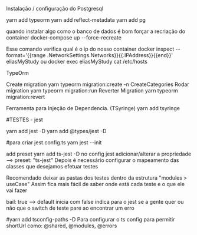 Instalação / configuração do Postgresql

yarn add typeorm
yarn add reflect-metadata
yarn add pg

quando instalar algo como o banco de dados é bom forçar a recriação do container
docker-compose up --force-recreate

Esse comando verifica qual é o ip do nosso container
docker inspect --format='{{range .NetworkSettings.Networks}}{{.IPAddress}}{{end}}' eliasMyStudy
ou
docker exec eliasMyStudy cat /etc/hosts

TypeOrm

Create migration
yarn typeorm migration:create -n CreateCategories
Rodar migration
yarn typeorm migration:run
Reverter Migration
yarn typeorm migration:revert

Ferramenta para Injeção de Dependencia. (TSyringe)
yarn add tsyringe

#TESTES - jest

yarn add jest -D
yarn add @types/jest -D

#para criar jest.config.ts
yarn jest --init

add preset
yarn add ts-jest -D
no config jest adicionar/alterar a propriedade --> preset: "ts-jest"
Depois é necessário configurar o mapeamento das classes que desejamos efetuar testes

Recomendado deixar as pastas dos testes dentro da estrutura "modules > useCase"
Assim fica mais fácil de saber onde está cada teste e o que ele vai fazer

bail: true --> default inicia com false
indica para o jest se a gente quer ou não que o switch de teste pare ao encontrar um erro

#yarn add tsconfig-paths -D
Para configurar o ts config para permitir shortUrl como: @shared, @modules, @errors

